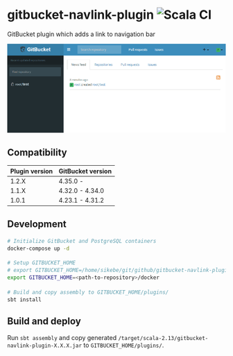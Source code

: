# gitbucket-navlink-plugin ![Scala CI](https://github.com/SIkebe/gitbucket-navlink-plugin/workflows/Scala%20CI/badge.svg)
GitBucket plugin which adds a link to navigation bar

![NavLink settings](images/navlink.gif)

## Compatibility

Plugin version | GitBucket version
:--------------|:--------------------
1.2.X          | 4.35.0 -
1.1.X          | 4.32.0 - 4.34.0
1.0.1          | 4.23.1 - 4.31.2

## Development

```bash
# Initialize GitBucket and PostgreSQL containers
docker-compose up -d

# Setup GITBUCKET_HOME
# export GITBUCKET_HOME=/home/sikebe/git/github/gitbucket-navlink-plugin/docker
export GITBUCKET_HOME=<path-to-repository>/docker

# Build and copy assembly to GITBUCKET_HOME/plugins/
sbt install
```

## Build and deploy

Run `sbt assembly` and copy generated `/target/scala-2.13/gitbucket-navlink-plugin-X.X.X.jar` to `GITBUCKET_HOME/plugins/`.
